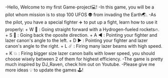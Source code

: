 -Hello, Welcome to my first Game-project💻!
-In this game, you will be a pilot whom mission is to stop 100 UFOS 👽 from  invading the Earth🌏.
-As the pilot, you have a special fighter ✈️ to put up a fight, learn how to use it properly:
    + W 🔼 : Going straight forward with a Hydrogen-fueled rockets🔥.
    + S 🔽 : Going back the oposite direction.
    + A ◀️ : Pointing your fighter and lazer canon's angle to the left. 
    + D ▶️ : Pointing your fighter and lazer canon's angle to the right. 
    + L ☄️ : Firing many lazer beams with high speed.
    + K 💥 : Firing bigger size lazer canon balls with lower speed, you should choose wisely between 2 of them for highest efficiency.
-The game is pretty much inspired by DJ_Raven, check him out on Youtube.
-Please give me more ideas 💡 to update the games 🕹!

